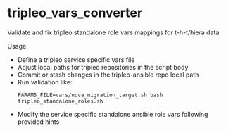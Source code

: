 # tripleo_vars_converter
Validate and fix tripleo standalone role vars mappings for t-h-t/hiera data

Usage:
* Define a tripleo service specific vars file
* Adjust local paths for tripleo repositories in the script body
* Commit or stash changes in the tripleo-ansible repo local path
* Run validation like:
  ```
  PARAMS_FILE=vars/nova_migration_target.sh bash tripleo_standalone_roles.sh
  ```
* Modify the service specific standalone ansible role vars following provided hints
